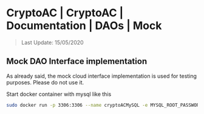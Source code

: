 # CryptoAC | CryptoAC | Documentation | DAOs | Mock

> Last Update: 15/05/2020

## Mock DAO Interface implementation

As already said, the mock cloud interface implementation is used for testing purposes. Please do not use it.

Start docker container with mysql like this

```bash
sudo docker run -p 3306:3306 --name cryptoACMySQL -e MYSQL_ROOT_PASSWORD=password -d mysql:8
```
